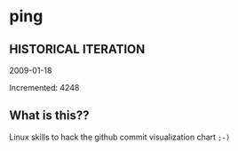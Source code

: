 # ping

## HISTORICAL ITERATION
2009-01-18

Incremented: 4248

## What is this?? 
Linux skills to hack the github commit visualization chart `;-)`
